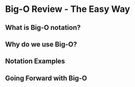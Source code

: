 # Big-O Review - The Easy Way

## What is Big-O notation?

## Why do we use Big-O?

## Notation Examples

## Going Forward with Big-O
